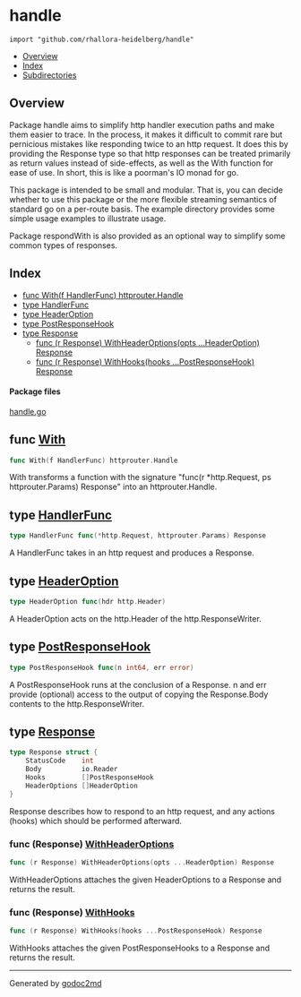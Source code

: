 

# handle
`import "github.com/rhallora-heidelberg/handle"`

* [Overview](#pkg-overview)
* [Index](#pkg-index)
* [Subdirectories](#pkg-subdirectories)

## <a name="pkg-overview">Overview</a>
Package handle aims to simplify http handler execution paths and make them easier to trace. In the process, it makes
it difficult to commit rare but pernicious mistakes like responding twice to an http request. It does this by
providing the Response type so that http responses can be treated primarily as return values instead of side-effects,
as well as the With function for ease of use. In short, this is like a poorman's IO monad for go.

This package is intended to be small and modular. That is, you can decide whether to use this package or the more
flexible streaming semantics of standard go on a per-route basis. The example directory provides some simple
usage examples to illustrate usage.

Package respondWith is also provided as an optional way to simplify some common types of responses.




## <a name="pkg-index">Index</a>
* [func With(f HandlerFunc) httprouter.Handle](#With)
* [type HandlerFunc](#HandlerFunc)
* [type HeaderOption](#HeaderOption)
* [type PostResponseHook](#PostResponseHook)
* [type Response](#Response)
  * [func (r Response) WithHeaderOptions(opts ...HeaderOption) Response](#Response.WithHeaderOptions)
  * [func (r Response) WithHooks(hooks ...PostResponseHook) Response](#Response.WithHooks)


#### <a name="pkg-files">Package files</a>
[handle.go](/src/github.com/rhallora-heidelberg/handle/handle.go) 





## <a name="With">func</a> [With](/src/target/handle.go?s=2328:2370#L62)
``` go
func With(f HandlerFunc) httprouter.Handle
```
With transforms a function with the signature "func(r *http.Request, ps httprouter.Params) Response" into
an httprouter.Handle.




## <a name="HandlerFunc">type</a> [HandlerFunc](/src/target/handle.go?s=2128:2192#L58)
``` go
type HandlerFunc func(*http.Request, httprouter.Params) Response
```
A HandlerFunc takes in an http request and produces a Response.










## <a name="HeaderOption">type</a> [HeaderOption](/src/target/handle.go?s=1215:1254#L25)
``` go
type HeaderOption func(hdr http.Header)
```
A HeaderOption acts on the http.Header of the http.ResponseWriter.










## <a name="PostResponseHook">type</a> [PostResponseHook](/src/target/handle.go?s=1097:1143#L22)
``` go
type PostResponseHook func(n int64, err error)
```
A PostResponseHook runs at the conclusion of a Response. n and err provide (optional) access to the output of
copying the Response.Body contents to the http.ResponseWriter.










## <a name="Response">type</a> [Response](/src/target/handle.go?s=1374:1506#L28)
``` go
type Response struct {
    StatusCode    int
    Body          io.Reader
    Hooks         []PostResponseHook
    HeaderOptions []HeaderOption
}

```
Response describes how to respond to an http request, and any actions (hooks) which should be performed afterward.










### <a name="Response.WithHeaderOptions">func</a> (Response) [WithHeaderOptions](/src/target/handle.go?s=1858:1924#L47)
``` go
func (r Response) WithHeaderOptions(opts ...HeaderOption) Response
```
WithHeaderOptions attaches the given HeaderOptions to a Response and returns the result.




### <a name="Response.WithHooks">func</a> (Response) [WithHooks](/src/target/handle.go?s=1596:1659#L36)
``` go
func (r Response) WithHooks(hooks ...PostResponseHook) Response
```
WithHooks attaches the given PostResponseHooks to a Response and returns the result.








- - -
Generated by [godoc2md](http://godoc.org/github.com/davecheney/godoc2md)
